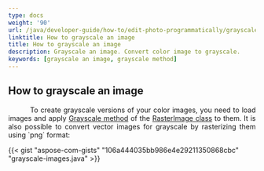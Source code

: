 ```yaml
---
type: docs
weight: '90'
url: /java/developer-guide/how-to/edit-photo-programmatically/grayscale-image
linktitle: How to grayscale an image
title: How to grayscale an image
description: Grayscale an image. Convert color image to grayscale.
keywords: [grayscale an image, grayscale method]
---
```


## How to grayscale an image

<p align='justify'>
&nbsp;&nbsp;&nbsp;&nbsp;&nbsp;&nbsp;&nbsp;&nbsp;
To create grayscale versions of your color images, you need to load images and apply
<a href="https://reference.aspose.com/imaging/java/com.aspose.imaging/rasterimage/#grayscale--">Grayscale method</a> of the
<a href="https://reference.aspose.com/imaging/java/com.aspose.imaging/rasterimage/">RasterImage class</a> to them. It is also possible to convert vector images for grayscale by rasterizing them using `png` format:
</p>

{{< gist "aspose-com-gists" "106a444035bb986e4e29211350868cbc" "grayscale-images.java" >}}
